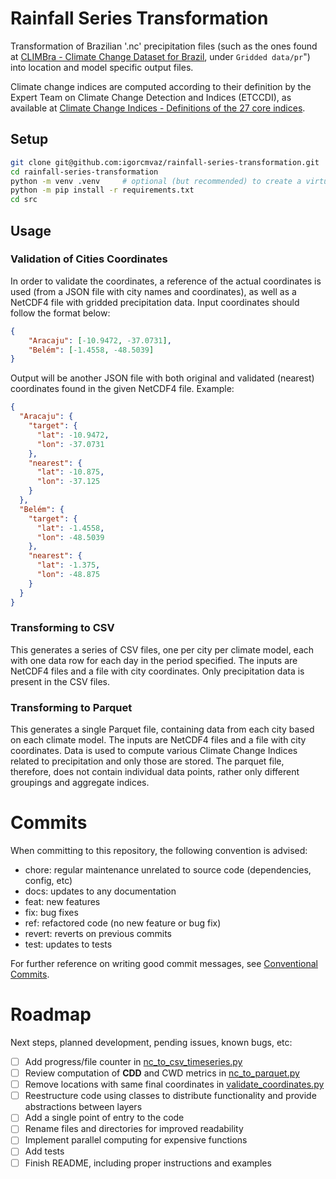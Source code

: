 # Rainfall Series Transformation
Transformation of Brazilian '.nc' precipitation files (such as the ones found at [CLIMBra - Climate Change Dataset for Brazil](https://www.scidb.cn/en/detail?dataSetId=609b7ff93f0d4d1a9ba6eb709027c6ad), under `Gridded data/pr`") into location and model specific output files.

Climate change indices are computed according to their definition by the Expert Team on Climate Change Detection and Indices (ETCCDI), as available at [Climate Change Indices - Definitions of the 27 core indices](https://etccdi.pacificclimate.org/list_27_indices.shtml).

## Setup
```bash
git clone git@github.com:igorcmvaz/rainfall-series-transformation.git
cd rainfall-series-transformation
python -m venv .venv     # optional (but recommended) to create a virtual environment
python -m pip install -r requirements.txt
cd src
```

## Usage
### Validation of Cities Coordinates
In order to validate the coordinates, a reference of the actual coordinates is used (from a JSON file with city names and coordinates), as well as a NetCDF4 file with gridded precipitation data. Input coordinates should follow the format below:
```json
{
    "Aracaju": [-10.9472, -37.0731],
    "Belém": [-1.4558, -48.5039]
}
```

Output will be another JSON file with both original and validated (nearest) coordinates found in the given NetCDF4 file. Example:

```json
{
  "Aracaju": {
    "target": {
      "lat": -10.9472,
      "lon": -37.0731
    },
    "nearest": {
      "lat": -10.875,
      "lon": -37.125
    }
  },
  "Belém": {
    "target": {
      "lat": -1.4558,
      "lon": -48.5039
    },
    "nearest": {
      "lat": -1.375,
      "lon": -48.875
    }
  }
}
```


### Transforming to CSV
<!-- # TODO: improve instructions -->
This generates a series of CSV files, one per city per climate model, each with one data row for each day in the period specified. The inputs are NetCDF4 files and a file with city coordinates. Only precipitation data is present in the CSV files.


### Transforming to Parquet
<!-- # TODO: improve instructions -->
This generates a single Parquet file, containing data from each city based on each climate model. The inputs are NetCDF4 files and a file with city coordinates. Data is used to compute various Climate Change Indices related to precipitation and only those are stored. The parquet file, therefore, does not contain individual data points, rather only different groupings and aggregate indices.


# Commits
When committing to this repository, the following convention is advised:

* chore: regular maintenance unrelated to source code (dependencies, config, etc)
* docs: updates to any documentation
* feat: new features
* fix: bug fixes
* ref: refactored code (no new feature or bug fix)
* revert: reverts on previous commits
* test: updates to tests

For further reference on writing good commit messages, see [Conventional Commits](https://www.conventionalcommits.org).


# Roadmap
Next steps, planned development, pending issues, known bugs, etc:
- [ ] Add progress/file counter in [nc_to_csv_timeseries.py](/src/nc_to_csv_timeseries.py)
- [ ] Review computation of **CDD** and CWD metrics in [nc_to_parquet.py](/src/nc_to_parquet.py)
- [ ] Remove locations with same final coordinates in [validate_coordinates.py](/src/validate_coordinates.py)
- [ ] Reestructure code using classes to distribute functionality and provide abstractions between layers
- [ ] Add a single point of entry to the code
- [ ] Rename files and directories for improved readability
- [ ] Implement parallel computing for expensive functions
- [ ] Add tests
- [ ] Finish README, including proper instructions and examples
